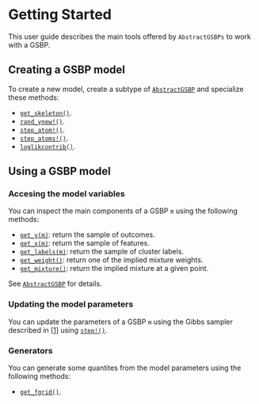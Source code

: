 # Getting Started

This user guide describes the main tools offered by `AbstractGSBPs`
to work with a GSBP.

## Creating a GSBP model

To create a new model, create a subtype of [`AbstractGSBP`](@ref)
and specialize these methods:

* [`get_skeleton()`](@ref).
* [`rand_ynew!()`](@ref).
* [`step_atom!()`](@ref).
* [`step_atoms!()`](@ref).
* [`loglikcontrib()`](@ref).

## Using a GSBP model

### Accesing the model variables

You can inspect the main components of a GSBP `m` using the following methods:

* [`get_y(m)`](@ref): return the sample of outcomes.
* [`get_x(m)`](@ref): return the sample of features.
* [`get_labels(m)`](@ref): return the sample of cluster labels.
* [`get_weight()`](@ref): return one of the implied mixture weights.
* [`get_mixture()`](@ref): return the implied mixture at a given point.

See [`AbstractGSBP`](@ref) for details.

### Updating the model parameters

You can update the parameters of a GSBP `m` using the Gibbs sampler described
in [[1]](https://doi.org/10.1016/j.csda.2020.106940) using
[`step!()`](@ref).

### Generators

You can generate some quantites from the model parameters using the following methods:

* [`get_fgrid()`](@ref).

